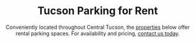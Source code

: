 ---
title: Tucson Parking for Rent
subtitle: Conveniently located throughout Central Tucson, the <a class="link dim" href="/portfolio">properties</a> below offer rental parking spaces. For availability and pricing, <a class="link dim" href="/contact">contact us today</a>.
mobile: https://vibecdn.azureedge.net/ctpm/CTPR-mobile.jpg
imageM: https://vibecdn.azureedge.net/ctpm/CTPR-map.jpg
imageL: https://vibecdn.azureedge.net/ctpm/CTPR-map.jpg
webpM: https://vibecdn.azureedge.net/ctpm/CTPR-map.webp
webpL: https://vibecdn.azureedge.net/ctpm/CTPR-map.webp
heading: Our Properties With Parking Rentals
heading2: Learn More About Parking Rentals
subheading:
property:
    - name: N Santa Rita Avenue
      description: North Santa Rita Avenue is located just four blocks West from Banner - University Medical Center Tucson. 
      parking: 2
    - name: E 7th Street
      description: East 7th Street is located just one block South of The University of Arizona. 
      parking: 12
    - name: N 1st Avenue
      description: North 1st Avenue is located just one block West from The University of Arizona.
      parking: 1
    - name: E 6th Street II
      description: East 6th Street II is located just two blocks West from The University of Arizona.
      parking: 1
    - name: Hawthorne Street
      description: Hawthorne Street is located just one block East of The University of Arizona.
      parking: 6
    - name: N Euclid Avenue
      description: North Euclid Avenue is located just two blocks North West of the University of Arizona. 
      parking: 7
    - name: E Mabel Street
      description: East Mabel Street is located just three blocks West from Banner- University Medical Center Tucson. 
      parking: 2
---